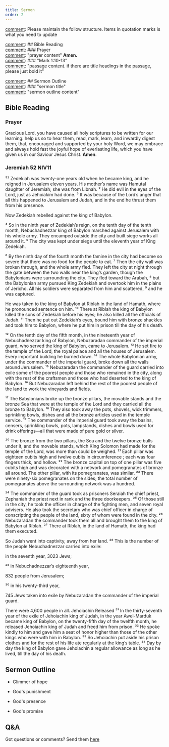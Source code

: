 ```yaml
---
title: Sermon 
order: 2
---
```


[comment]: Please maintain the follow structure. Items in quotation marks is what you need to update

[comment]: ## Bible Reading  
[comment]: ### Prayer  
[comment]: "prayer content"  **Amen.**  
[comment]:  ### "Mark 1:10-13"  
[comment]: "passage content. if there are title headings in the passage, please just bold it"  

[comment]: ## Sermon Outline  
[comment]: ### "sermon title"  
[comment]: "sermon outline content"  

[comment]: ------------------------------------------------------------------------------------

## Bible Reading

### Prayer
Gracious Lord, you have caused all holy scriptures to be written for our learning: help us so to hear them, read, mark, learn, and inwardly digest them, that, encouraged and supported by your holy Word, we may embrace and always hold fast the joyful hope of everlasting life, which you have given us in our Saviour Jesus Christ. **Amen**.

### Jeremiah 52 NIV11

⁵² Zedekiah was twenty-one years old when he became king, and he reigned in Jerusalem eleven years. His mother’s name was Hamutal daughter of Jeremiah; she was from Libnah. ² He did evil in the eyes of the Lord, just as Jehoiakim had done. ³ It was because of the Lord’s anger that all this happened to Jerusalem and Judah, and in the end he thrust them from his presence.

Now Zedekiah rebelled against the king of Babylon.

⁴ So in the ninth year of Zedekiah’s reign, on the tenth day of the tenth month, Nebuchadnezzar king of Babylon marched against Jerusalem with his whole army. They encamped outside the city and built siege works all around it. ⁵ The city was kept under siege until the eleventh year of King Zedekiah.

⁶ By the ninth day of the fourth month the famine in the city had become so severe that there was no food for the people to eat. ⁷ Then the city wall was broken through, and the whole army fled. They left the city at night through the gate between the two walls near the king’s garden, though the Babylonians were surrounding the city. They fled toward the Arabah, ⁸ but the Babylonian army pursued King Zedekiah and overtook him in the plains of Jericho. All his soldiers were separated from him and scattered, ⁹ and he was captured.

He was taken to the king of Babylon at Riblah in the land of Hamath, where he pronounced sentence on him. ¹⁰ There at Riblah the king of Babylon killed the sons of Zedekiah before his eyes; he also killed all the officials of Judah. ¹¹ Then he put out Zedekiah’s eyes, bound him with bronze shackles and took him to Babylon, where he put him in prison till the day of his death.

¹² On the tenth day of the fifth month, in the nineteenth year of Nebuchadnezzar king of Babylon, Nebuzaradan commander of the imperial guard, who served the king of Babylon, came to Jerusalem. ¹³ He set fire to the temple of the Lord, the royal palace and all the houses of Jerusalem. Every important building he burned down. ¹⁴ The whole Babylonian army, under the commander of the imperial guard, broke down all the walls around Jerusalem. ¹⁵ Nebuzaradan the commander of the guard carried into exile some of the poorest people and those who remained in the city, along with the rest of the craftsmen and those who had deserted to the king of Babylon. ¹⁶ But Nebuzaradan left behind the rest of the poorest people of the land to work the vineyards and fields.

¹⁷ The Babylonians broke up the bronze pillars, the movable stands and the bronze Sea that were at the temple of the Lord and they carried all the bronze to Babylon. ¹⁸ They also took away the pots, shovels, wick trimmers, sprinkling bowls, dishes and all the bronze articles used in the temple service. ¹⁹ The commander of the imperial guard took away the basins, censers, sprinkling bowls, pots, lampstands, dishes and bowls used for drink offerings—all that were made of pure gold or silver.

²⁰ The bronze from the two pillars, the Sea and the twelve bronze bulls under it, and the movable stands, which King Solomon had made for the temple of the Lord, was more than could be weighed. ²¹ Each pillar was eighteen cubits high and twelve cubits in circumference ; each was four fingers thick, and hollow. ²² The bronze capital on top of one pillar was five cubits high and was decorated with a network and pomegranates of bronze all around. The other pillar, with its pomegranates, was similar. ²³ There were ninety-six pomegranates on the sides; the total number of pomegranates above the surrounding network was a hundred.

²⁴ The commander of the guard took as prisoners Seraiah the chief priest, Zephaniah the priest next in rank and the three doorkeepers. ²⁵ Of those still in the city, he took the officer in charge of the fighting men, and seven royal advisers. He also took the secretary who was chief officer in charge of conscripting the people of the land, sixty of whom were found in the city. ²⁶ Nebuzaradan the commander took them all and brought them to the king of Babylon at Riblah. ²⁷ There at Riblah, in the land of Hamath, the king had them executed.

So Judah went into captivity, away from her land. ²⁸ This is the number of the people Nebuchadnezzar carried into exile:

in the seventh year, 3023 Jews;

²⁹ in Nebuchadnezzar’s eighteenth year,

832 people from Jerusalem;

³⁰ in his twenty-third year,

745 Jews taken into exile by Nebuzaradan the commander of the imperial guard.

There were 4,600 people in all.
Jehoiachin Released
³¹ In the thirty-seventh year of the exile of Jehoiachin king of Judah, in the year Awel-Marduk became king of Babylon, on the twenty-fifth day of the twelfth month, he released Jehoiachin king of Judah and freed him from prison. ³² He spoke kindly to him and gave him a seat of honor higher than those of the other kings who were with him in Babylon. ³³ So Jehoiachin put aside his prison clothes and for the rest of his life ate regularly at the king’s table. ³⁴ Day by day the king of Babylon gave Jehoiachin a regular allowance as long as he lived, till the day of his death.



## Sermon Outline

- Glimmer of hope

- God's punishment

- God's presence

- God's promise


## Q&A
Got questions or comments? Send them [here](https://tinyurl.com/SGHACQuestionsAnswers)
